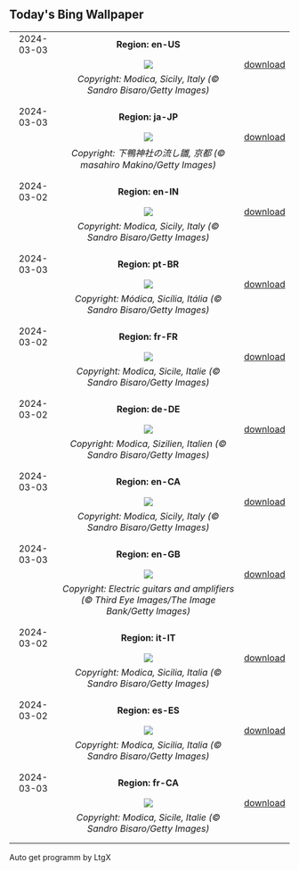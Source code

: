 ## Today's Bing Wallpaper
|      |      |      |
| :----: | :----: | :----: |
|2024-03-03|**Region: en-US**||
||![](https://www.bing.com/th?id=OHR.ModicaItaly_EN-US3843446204_UHD.jpg&pid=hp&w=1152&h=648&rs=1&c=4)| [download](https://www.bing.com/th?id=OHR.ModicaItaly_EN-US3843446204_UHD.jpg)|
||*Copyright: Modica, Sicily, Italy (© Sandro Bisaro/Getty Images)*
||
|||
|2024-03-03|**Region: ja-JP**||
||![](https://www.bing.com/th?id=OHR.Hinamatsuri2024_JA-JP0939071176_UHD.jpg&pid=hp&w=1152&h=648&rs=1&c=4)| [download](https://www.bing.com/th?id=OHR.Hinamatsuri2024_JA-JP0939071176_UHD.jpg)|
||*Copyright: 下鴨神社の流し雛, 京都 (© masahiro Makino/Getty Images)*
||
|||
|2024-03-02|**Region: en-IN**||
||![](https://www.bing.com/th?id=OHR.ModicaItaly_EN-IN0487333046_UHD.jpg&pid=hp&w=1152&h=648&rs=1&c=4)| [download](https://www.bing.com/th?id=OHR.ModicaItaly_EN-IN0487333046_UHD.jpg)|
||*Copyright: Modica, Sicily, Italy (© Sandro Bisaro/Getty Images)*
||
|||
|2024-03-03|**Region: pt-BR**||
||![](https://www.bing.com/th?id=OHR.ModicaItaly_PT-BR1634339196_UHD.jpg&pid=hp&w=1152&h=648&rs=1&c=4)| [download](https://www.bing.com/th?id=OHR.ModicaItaly_PT-BR1634339196_UHD.jpg)|
||*Copyright: Módica, Sicília, Itália (© Sandro Bisaro/Getty Images)*
||
|||
|2024-03-02|**Region: fr-FR**||
||![](https://www.bing.com/th?id=OHR.ModicaItaly_FR-FR5433904766_UHD.jpg&pid=hp&w=1152&h=648&rs=1&c=4)| [download](https://www.bing.com/th?id=OHR.ModicaItaly_FR-FR5433904766_UHD.jpg)|
||*Copyright: Modica, Sicile, Italie  (© Sandro Bisaro/Getty Images)*
||
|||
|2024-03-02|**Region: de-DE**||
||![](https://www.bing.com/th?id=OHR.ModicaItaly_DE-DE7624827179_UHD.jpg&pid=hp&w=1152&h=648&rs=1&c=4)| [download](https://www.bing.com/th?id=OHR.ModicaItaly_DE-DE7624827179_UHD.jpg)|
||*Copyright: Modica, Sizilien, Italien (© Sandro Bisaro/Getty Images)*
||
|||
|2024-03-03|**Region: en-CA**||
||![](https://www.bing.com/th?id=OHR.ModicaItaly_EN-CA9502115177_UHD.jpg&pid=hp&w=1152&h=648&rs=1&c=4)| [download](https://www.bing.com/th?id=OHR.ModicaItaly_EN-CA9502115177_UHD.jpg)|
||*Copyright: Modica, Sicily, Italy (© Sandro Bisaro/Getty Images)*
||
|||
|2024-03-03|**Region: en-GB**||
||![](https://www.bing.com/th?id=OHR.BritAwardsGuitarsUK_EN-GB7128101081_UHD.jpg&pid=hp&w=1152&h=648&rs=1&c=4)| [download](https://www.bing.com/th?id=OHR.BritAwardsGuitarsUK_EN-GB7128101081_UHD.jpg)|
||*Copyright: Electric guitars and amplifiers (© Third Eye Images/The Image Bank/Getty Images)*
||
|||
|2024-03-02|**Region: it-IT**||
||![](https://www.bing.com/th?id=OHR.ModicaItaly_IT-IT4926775993_UHD.jpg&pid=hp&w=1152&h=648&rs=1&c=4)| [download](https://www.bing.com/th?id=OHR.ModicaItaly_IT-IT4926775993_UHD.jpg)|
||*Copyright: Modica, Sicilia, Italia (© Sandro Bisaro/Getty Images)*
||
|||
|2024-03-02|**Region: es-ES**||
||![](https://www.bing.com/th?id=OHR.ModicaItaly_ES-ES5949854185_UHD.jpg&pid=hp&w=1152&h=648&rs=1&c=4)| [download](https://www.bing.com/th?id=OHR.ModicaItaly_ES-ES5949854185_UHD.jpg)|
||*Copyright: Modica, Sicilia, Italia (© Sandro Bisaro/Getty Images)*
||
|||
|2024-03-03|**Region: fr-CA**||
||![](https://www.bing.com/th?id=OHR.ModicaItaly_FR-CA4861122152_UHD.jpg&pid=hp&w=1152&h=648&rs=1&c=4)| [download](https://www.bing.com/th?id=OHR.ModicaItaly_FR-CA4861122152_UHD.jpg)|
||*Copyright: Modica, Sicile, Italie (© Sandro Bisaro/Getty Images)*
||
|||

Auto get programm by LtgX
